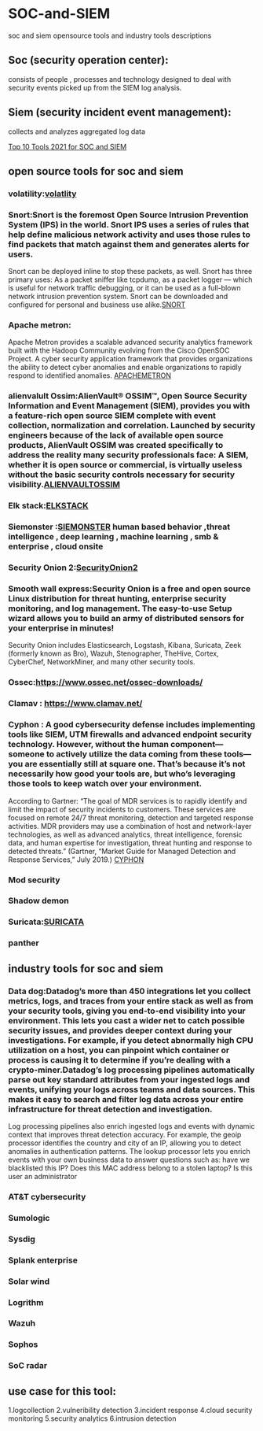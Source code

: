 # SOC-and-SIEM
soc and siem opensource tools and industry tools descriptions
## Soc (security operation center):
consists of people , processes and technology designed to deal with security events picked up from the SIEM log analysis.


## Siem (security incident event management):
collects and analyzes aggregated log data

<a href="https://www.comparitech.com/net-admin/siem-tools/">Top 10 Tools 2021 for SOC and SIEM </a>


## open source tools for soc and siem 
### volatility:<a href="https://github.com/volatilityfoundation/volatility">volatlity</a>
### Snort:Snort is the foremost Open Source Intrusion Prevention System (IPS) in the world. Snort IPS uses a series of rules that help define malicious network activity and uses those rules to find packets that match against them and generates alerts for users.

Snort can be deployed inline to stop these packets, as well. Snort has three primary uses: As a packet sniffer like tcpdump, as a packet logger — which is useful for network traffic debugging, or it can be used as a full-blown network intrusion prevention system. Snort can be downloaded and configured for personal and business use alike.<a href="https://www.snort.org/">SNORT</a>
### Apache metron:
Apache Metron provides a scalable advanced security analytics framework built with the Hadoop Community evolving from the Cisco OpenSOC Project. A cyber security application framework that provides organizations the ability to detect cyber anomalies and enable organizations to rapidly respond to identified anomalies.
<a href="https://metron.apache.org/">APACHEMETRON</a>
### alienvalult Ossim:AlienVault® OSSIM™, Open Source Security Information and Event Management (SIEM), provides you with a feature-rich open source SIEM complete with event collection, normalization and correlation. Launched by security engineers because of the lack of available open source products, AlienVault OSSIM was created specifically to address the reality many security professionals face: A SIEM, whether it is open source or commercial, is virtually useless without the basic security controls necessary for security visibility.<a href="https://cybersecurity.att.com/products/ossim">ALIENVAULTOSSIM</a>
### Elk stack:<a href="https://logz.io/blog/elk-siem/">ELKSTACK</a>
### Siemonster :<a href="https://siemonster.com/">SIEMONSTER</a> human based behavior ,threat intelligence , deep learning , machine learning , smb  & enterprise , cloud onsite
### Security Onion 2:<a href="https://securityonionsolutions.com/software/">SecurityOnion2</a>
### Smooth wall express:Security Onion is a free and open source Linux distribution for threat hunting, enterprise security monitoring, and log management. The easy-to-use Setup wizard allows you to build an army of distributed sensors for your enterprise in minutes!
Security Onion includes Elasticsearch, Logstash, Kibana, Suricata, Zeek (formerly known as Bro), Wazuh, Stenographer, TheHive, Cortex, CyberChef, NetworkMiner, and many other security tools.
### Ossec:https://www.ossec.net/ossec-downloads/
### Clamav : https://www.clamav.net/
### Cyphon : A good cybersecurity defense includes implementing tools like SIEM, UTM firewalls and advanced endpoint security technology. However, without the human component—someone to actively utilize the data coming from these tools—you are essentially still at square one. That’s because it’s not necessarily how good your tools are, but who’s leveraging those tools to keep watch over your environment.

According to Gartner: “The goal of MDR services is to rapidly identify and limit the impact of security incidents to customers. These services are focused on remote 24/7 threat monitoring, detection and targeted response activities. MDR providers may use a combination of host and network-layer technologies, as well as advanced analytics, threat intelligence, forensic data, and human expertise for investigation, threat hunting and response to detected threats.” (Gartner, “Market Guide for Managed Detection and Response Services,” July 2019.) <a href="https://www.cyphon.io/">CYPHON</a>
### Mod security
### Shadow demon
### Suricata:<a href="https://cybersecurity.att.com/blogs/security-essentials/open-source-intrusion-detection-tools-a-quick-overview">SURICATA</a>
### panther

## industry tools for soc and siem
### Data dog:Datadog’s more than 450 integrations let you collect metrics, logs, and traces from your entire stack as well as from your security tools, giving you end-to-end visibility into your environment. This lets you cast a wider net to catch possible security issues, and provides deeper context during your investigations. For example, if you detect abnormally high CPU utilization on a host, you can pinpoint which container or process is causing it to determine if you’re dealing with a crypto-miner.Datadog’s log processing pipelines automatically parse out key standard attributes from your ingested logs and events, unifying your logs across teams and data sources. This makes it easy to search and filter log data across your entire infrastructure for threat detection and investigation.

Log processing pipelines also enrich ingested logs and events with dynamic context that improves threat detection accuracy. For example, the geoip processor identifies the country and city of an IP, allowing you to detect anomalies in authentication patterns. The lookup processor lets you enrich events with your own business data to answer questions such as: have we blacklisted this IP? Does this MAC address belong to a stolen laptop? Is this user an administrator
### AT&T cybersecurity
### Sumologic
### Sysdig
### Splank enterprise
### Solar wind
### Logrithm
### Wazuh
### Sophos
### SoC radar


## use case for this tool:

1.logcollection
2.vulneribility detection
3.incident response
4.cloud security monitoring
5.security analytics
6.intrusion detection

